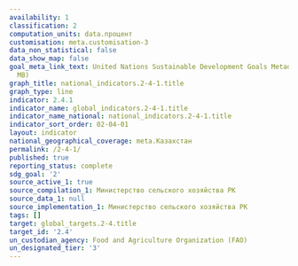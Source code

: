 ```yaml
---
availability: 1
classification: 2
computation_units: data.процент
customisation: meta.customisation-3
data_non_statistical: false
data_show_map: false
goal_meta_link_text: United Nations Sustainable Development Goals Metadata (PDF 4.0
  MB)
graph_title: national_indicators.2-4-1.title
graph_type: line
indicator: 2.4.1
indicator_name: global_indicators.2-4-1.title
indicator_name_national: national_indicators.2-4-1.title
indicator_sort_order: 02-04-01
layout: indicator
national_geographical_coverage: meta.Казахстан
permalink: /2-4-1/
published: true
reporting_status: complete
sdg_goal: '2'
source_active_1: true
source_compilation_1: Министерство сельского хозяйства РК
source_data_1: null
source_implementation_1: Министерство сельского хозяйства РК
tags: []
target: global_targets.2-4.title
target_id: '2.4'
un_custodian_agency: Food and Agriculture Organization (FAO)
un_designated_tier: '3'
---
```

